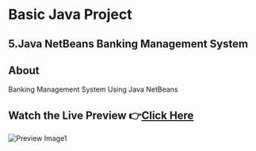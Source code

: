 # Basic Java Project

## 5.Java NetBeans Banking Management System

## About
Banking Management System Using Java NetBeans

## Watch the Live Preview 👉[Click Here]()
![Preview Image1]()


<!-- 

-->